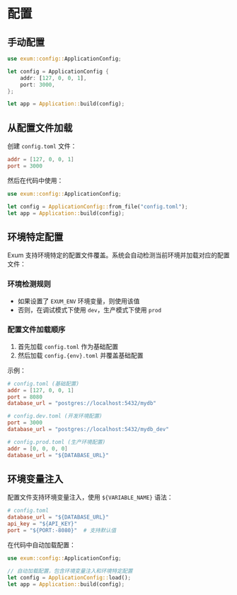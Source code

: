 # 配置

## 手动配置

```rust
use exum::config::ApplicationConfig;

let config = ApplicationConfig {
    addr: [127, 0, 0, 1],
    port: 3000,
};

let app = Application::build(config);
```

## 从配置文件加载

创建 `config.toml` 文件：

```toml
addr = [127, 0, 0, 1]
port = 3000
```

然后在代码中使用：

```rust
use exum::config::ApplicationConfig;

let config = ApplicationConfig::from_file("config.toml");
let app = Application::build(config);
```

## 环境特定配置

Exum 支持环境特定的配置文件覆盖。系统会自动检测当前环境并加载对应的配置文件：

### 环境检测规则
- 如果设置了 `EXUM_ENV` 环境变量，则使用该值
- 否则，在调试模式下使用 `dev`，生产模式下使用 `prod`

### 配置文件加载顺序
1. 首先加载 `config.toml` 作为基础配置
2. 然后加载 `config.{env}.toml` 并覆盖基础配置

示例：
```toml
# config.toml (基础配置)
addr = [127, 0, 0, 1]
port = 8080
database_url = "postgres://localhost:5432/mydb"
```

```toml
# config.dev.toml (开发环境配置)
port = 3000
database_url = "postgres://localhost:5432/mydb_dev"
```

```toml
# config.prod.toml (生产环境配置)
addr = [0, 0, 0, 0]
database_url = "${DATABASE_URL}"
```

## 环境变量注入

配置文件支持环境变量注入，使用 `${VARIABLE_NAME}` 语法：

```toml
# config.toml
database_url = "${DATABASE_URL}"
api_key = "${API_KEY}"
port = "${PORT:-8080}"  # 支持默认值
```

在代码中自动加载配置：
```rust
use exum::config::ApplicationConfig;

// 自动加载配置，包含环境变量注入和环境特定配置
let config = ApplicationConfig::load();
let app = Application::build(config);
```